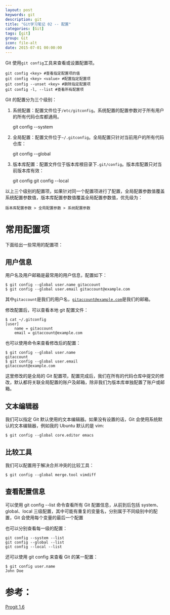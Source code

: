 ```yaml
---
layout: post
keywords: git
description: git
title: "Git学习笔记 02 -- 配置"
categories: [Git]
tags: [git]
group: Git
icon: file-alt
date: 2015-07-01 00:00:00
---
```


Git 使用<code>git config</code>工具来查看或设置配置项。

    git config <key> #查看指定配置项的值
    git config <key> <value> #配置指定配置项
    git config --unset <key> #删除指定配置项
    git config -l, --list #查看所有配置项

Git 的配置分为三个级别：

<!--excerpt-->

1. 系统配置：配置文件位于<code>/etc/gitconfig</code>。系统配置的配置参数对于所有用户的所有代码仓库都通用。

    git config --system <key> <value>

2. 全局配置：配置文件位于<code>~/.gitconfig</code>。全局配置只针对当前用户的所有代码仓库：

    git config --global <key> <value>

3. 版本库配置：配置文件位于版本库根目录下<code>.git/config</code>。版本库配置只对当前版本库有效：

    git config <key> <value>
    git config --local <key> <value>

以上三个级别的配置项，如果针对同一个配置项进行了配置，全局配置参数值覆盖系统配置参数值，版本库配置参数值覆盖全局配置参数值，优先级为：

    版本库配置参数 > 全局配置参数 > 系统配置参数

# 常用配置项

下面给出一些常用的配置项：

## 用户信息

用户名及用户邮箱是最常用的用户信息，配置如下：

    $ git config --global user.name gitaccount
    $ git config --global user.email gitaccount@example.com

其中<code>gitaccount</code>是我们的用户名，<code>gitaccount@example.com</code>是我们的邮箱。

修改配置后，可以查看本地 git 配置文件：

    $ cat ~/.gitconfig
    [user]
        name = gitaccount
        email = gitaccount@example.com

也可以使用命令来查看修改后的配置：

    $ git config --global user.name
    gitaccount
    $ git config --global user.email
    gitaccount@example.com

这里修改的是全局的 Git 配置项，配置完成后，我们在所有的代码仓库中提交的修改，默认都将关联全局配置的账户及邮箱，除非我们为版本库单独配置了账户或邮箱。

## 文本编辑器

我们可以指定 Git 默认使用的文本编辑器。如果没有设置的话，Git 会使用系统默认的文本编辑器，例如我的 Ubuntu 默认的是 vim:

    $ git config --global core.editor emacs

## 比较工具

我们可以配置用于解决合并冲突的比较工具：

    $ git config --global merge.tool vimdiff

## 查看配置信息

可以使用 git config --list 命令查看所有 Git 配置信息，从前到后包括 system、global、local 三级配置，其中可能有重复的变量名，分别属于不同级别中的配置，Git 会使用每个变量的最后一个配置

也可以分别查看每一级的配置：

    git config --system --list
    git config --global --list
    git config --local --list

还可以使用 git config <key> 来查看 Git 的某一配置：

    $ git config user.name
    John Doe

# 参考：

[Progit 1.6](http://git-scm.com/book/en/v2/Getting-Started-First-Time-Git-Setup "Progit 1.6")
